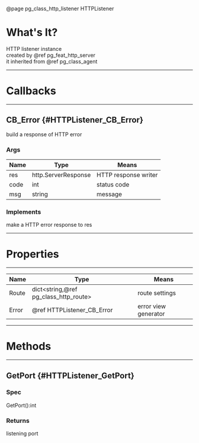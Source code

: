 ﻿@page pg_class_http_listener HTTPListener

# What's It?

HTTP listener instance  
created by @ref pg_feat_http_server  
it inherited from @ref pg_class_agent  

-----
# Callbacks

-----
## CB_Error {#HTTPListener_CB_Error}

build a response of HTTP error  

### Args

| Name | Type | Means |
|------|------|-------|
| res | http.ServerResponse | HTTP response writer |
| code | int | status code |
| msg | string | message |

### Implements

make a HTTP error response to res

-----
# Properties

-----
| Name | Type | Means |
|------|------|-------|
| Route | dict<string,@ref pg_class_http_route> | route settings |
| Error | @ref HTTPListener_CB_Error | error view generator |

-----
# Methods

-----
## GetPort {#HTTPListener_GetPort}

### Spec

GetPort():int

### Returns

listening port  
